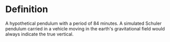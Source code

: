 # Definition

A hypothetical pendulum with a period of 84 minutes. A simulated Schuler
pendulum carried in a vehicle moving in the earth's gravitational field
would always indicate the true vertical.
